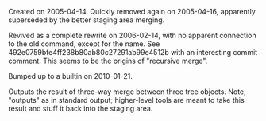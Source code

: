 Created on 2005-04-14. Quickly removed again on 2005-04-16, apparently
superseded by the better staging area merging.

Revived as a complete rewrite on 2006-02-14, with no apparent connection to the
old command, except for the name. See 492e0759bfe4ff238b80ab80c27291ab99e4512b
with an interesting commit comment. This seems to be the origins of "recursive
merge".

Bumped up to a builtin on 2010-01-21.

Outputs the result of three-way merge between three tree objects. Note,
"outputs" as in standard output; higher-level tools are meant to take this
result and stuff it back into the staging area.
